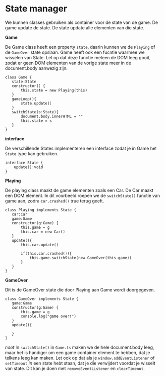 # State manager

We kunnen classes gebruiken als container voor de state van de game. De game update de state. De state update alle elementen van die state.

**Game**

De Game class heeft een property `state`, daarin kunnen we de `Playing` of de `GameOver` state opslaan. Game heeft ook een fucntie waarmee we wisselen van State. Let op dat deze functie meteen de DOM leeg gooit, zodat er geen DOM elementen van de vorige state meer in de document.body aanwezig zijn.

```
class Game {
   state:State
   constructor() {
       this.state = new Playing(this)
   }
   gameLoop(){
       state.update()
   }
   switchState(s:State){
       document.body.innerHTML = ""
       this.state = s
   }
}
```
**interface**

De verschillende States implementeren een interface zodat je in Game het `State` type kan gebruiken.
```
interface State {
    update():void
}
```

**Playing**

De playing class maakt de game elementen zoals een Car. De Car maakt een DOM element.
In dit voorbeeld roepen we de `switchState()` functie van game aan, zodra `car.crashed()` true terug geeft.

```
class Playing implements State {
   car:Car
   game:Game
   constructor(g:Game) {
       this.game = g
       this.car = new Car()
   }
   update(){
       this.car.update()
       
       if(this.car.crashed()){
           this.game.switchState(new GameOver(this.game))
       }
   }
}
```

**GameOver**

Dit is de GameOver state die door Playing aan Game wordt doorgegeven.
```
class GameOver implements State {
   game:Game
   constructor(g:Game) {
       this.game = g
       console.log("game over!")
   }
   update(){
       
   }
}
```

*noot*
In `switchState()` in `Game.ts` maken we de hele document.body leeg, maar het is handiger om een game container element te hebben, dat je telkens leeg kan maken. Let ook op dat als je `window.addEventListener` of `setTimeout` *in* een state hebt staan, dat je die verwijdert voordat je wisselt van state. Dit kan je doen met `removeEventListener` en `clearTimeout`.


